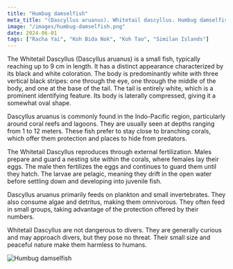 ```yaml
---
title: "Humbug damselfish"
meta_title: "(Dascyllus aruanus). Whitetail dascyllus. Humbug damselfish"
image: "/images/humbug-damselfish.png"
date: 2024-06-01
tags: ["Racha Yai", "Koh Bida Nok", "Koh Tao", "Similan Islands"]
---
```


The Whitetail Dascyllus (Dascyllus aruanus) is a small fish, typically reaching up to 9 cm in length. It has a distinct appearance characterized by its black and white coloration. The body is predominantly white with three vertical black stripes: one through the eye, one through the middle of the body, and one at the base of the tail. The tail is entirely white, which is a prominent identifying feature. Its body is laterally compressed, giving it a somewhat oval shape.

Dascyllus aruanus is commonly found in the Indo-Pacific region, particularly around coral reefs and lagoons. They are usually seen at depths ranging from 1 to 12 meters. These fish prefer to stay close to branching corals, which offer them protection and places to hide from predators.

The Whitetail Dascyllus reproduces through external fertilization. Males prepare and guard a nesting site within the corals, where females lay their eggs. The male then fertilizes the eggs and continues to guard them until they hatch. The larvae are pelagic, meaning they drift in the open water before settling down and developing into juvenile fish.

Dascyllus aruanus primarily feeds on plankton and small invertebrates. They also consume algae and detritus, making them omnivorous. They often feed in small groups, taking advantage of the protection offered by their numbers.

Whitetail Dascyllus are not dangerous to divers. They are generally curious and may approach divers, but they pose no threat. Their small size and peaceful nature make them harmless to humans.

![Humbug damselfish](https://github.com/Muratov-Egor/diversnotes/blob/master/assets/images/humbug-damselfish-2.png?raw=true "Humbug damselfish")
